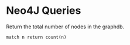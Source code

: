 Neo4J Queries
=============

Return the total number of nodes in the graphdb.

    match n return count(n)

